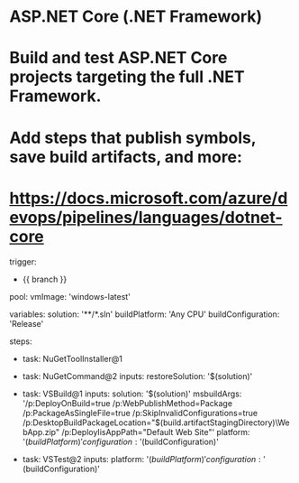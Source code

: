 # ASP.NET Core (.NET Framework)
# Build and test ASP.NET Core projects targeting the full .NET Framework.
# Add steps that publish symbols, save build artifacts, and more:
# https://docs.microsoft.com/azure/devops/pipelines/languages/dotnet-core

trigger:
- {{ branch }}

pool:
  vmImage: 'windows-latest'

variables:
  solution: '**/*.sln'
  buildPlatform: 'Any CPU'
  buildConfiguration: 'Release'

steps:
- task: NuGetToolInstaller@1

- task: NuGetCommand@2
  inputs:
    restoreSolution: '$(solution)'

- task: VSBuild@1
  inputs:
    solution: '$(solution)'
    msbuildArgs: '/p:DeployOnBuild=true /p:WebPublishMethod=Package /p:PackageAsSingleFile=true /p:SkipInvalidConfigurations=true /p:DesktopBuildPackageLocation="$(build.artifactStagingDirectory)\WebApp.zip" /p:DeployIisAppPath="Default Web Site"'
    platform: '$(buildPlatform)'
    configuration: '$(buildConfiguration)'

- task: VSTest@2
  inputs:
    platform: '$(buildPlatform)'
    configuration: '$(buildConfiguration)'
